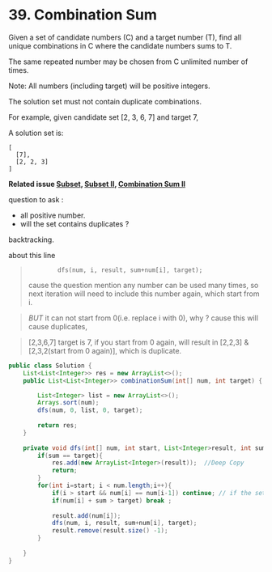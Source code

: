 # 39. Combination Sum

Given a set of candidate numbers (C) and a target number (T), find all unique combinations in C where the candidate numbers sums to T.

The same repeated number may be chosen from C unlimited number of times.

Note:
All numbers (including target) will be positive integers.

The solution set must not contain duplicate combinations.

For example, given candidate set [2, 3, 6, 7] and target 7, 

A solution set is: 

```
[
  [7],
  [2, 2, 3]
]
```

**Related issue  [Subset](78.md),     [Subset II](90.md),       [Combination Sum II](40.md)**

question to ask : 
* all positive number.
* will the set contains duplicates ?

backtracking.

about this line
>             dfs(num, i, result, sum+num[i], target);
> cause the question mention any number can be used many times, so next iteration will need to include this number again, which start from i.

> *BUT* it can not start from 0(i.e. replace i with 0), why ?  cause this will cause duplicates,

> [2,3,6,7] target is 7, if you start from 0 again, will result in [2,2,3] & [2,3,2(start from 0 again)], which is duplicate. 

```java
public class Solution {
    List<List<Integer>> res = new ArrayList<>();
    public List<List<Integer>> combinationSum(int[] num, int target) {

        List<Integer> list = new ArrayList<>();
        Arrays.sort(num);
        dfs(num, 0, list, 0, target);
    
        return res;
    }
    
    private void dfs(int[] num, int start, List<Integer>result, int sum, int target){
        if(sum == target){
            res.add(new ArrayList<Integer>(result));  //Deep Copy
            return;
        }
        for(int i=start; i < num.length;i++){
            if(i > start && num[i] == num[i-1]) continue; // if the set doesn't contains duplicates, then this line won't be needed.
            if(num[i] + sum > target) break ;
            
            result.add(num[i]);
            dfs(num, i, result, sum+num[i], target);
            result.remove(result.size() -1);
        }
        
    }
}
```
